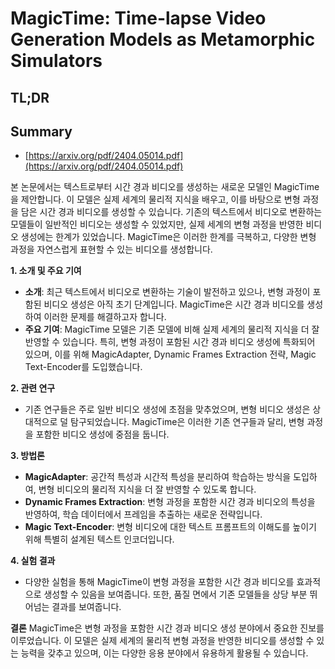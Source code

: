 # MagicTime: Time-lapse Video Generation Models as Metamorphic Simulators
## TL;DR
## Summary
- [https://arxiv.org/pdf/2404.05014.pdf](https://arxiv.org/pdf/2404.05014.pdf)

본 논문에서는 텍스트로부터 시간 경과 비디오를 생성하는 새로운 모델인 MagicTime을 제안합니다. 이 모델은 실제 세계의 물리적 지식을 배우고, 이를 바탕으로 변형 과정을 담은 시간 경과 비디오를 생성할 수 있습니다. 기존의 텍스트에서 비디오로 변환하는 모델들이 일반적인 비디오는 생성할 수 있었지만, 실제 세계의 변형 과정을 반영한 비디오 생성에는 한계가 있었습니다. MagicTime은 이러한 한계를 극복하고, 다양한 변형 과정을 자연스럽게 표현할 수 있는 비디오를 생성합니다.

**1. 소개 및 주요 기여**
- **소개**: 최근 텍스트에서 비디오로 변환하는 기술이 발전하고 있으나, 변형 과정이 포함된 비디오 생성은 아직 초기 단계입니다. MagicTime은 시간 경과 비디오를 생성하여 이러한 문제를 해결하고자 합니다.
- **주요 기여**: MagicTime 모델은 기존 모델에 비해 실제 세계의 물리적 지식을 더 잘 반영할 수 있습니다. 특히, 변형 과정이 포함된 시간 경과 비디오 생성에 특화되어 있으며, 이를 위해 MagicAdapter, Dynamic Frames Extraction 전략, Magic Text-Encoder를 도입했습니다.

**2. 관련 연구**
- 기존 연구들은 주로 일반 비디오 생성에 초점을 맞추었으며, 변형 비디오 생성은 상대적으로 덜 탐구되었습니다. MagicTime은 이러한 기존 연구들과 달리, 변형 과정을 포함한 비디오 생성에 중점을 둡니다.

**3. 방법론**
- **MagicAdapter**: 공간적 특성과 시간적 특성을 분리하여 학습하는 방식을 도입하여, 변형 비디오의 물리적 지식을 더 잘 반영할 수 있도록 합니다.
- **Dynamic Frames Extraction**: 변형 과정을 포함한 시간 경과 비디오의 특성을 반영하여, 학습 데이터에서 프레임을 추출하는 새로운 전략입니다.
- **Magic Text-Encoder**: 변형 비디오에 대한 텍스트 프롬프트의 이해도를 높이기 위해 특별히 설계된 텍스트 인코더입니다.

**4. 실험 결과**
- 다양한 실험을 통해 MagicTime이 변형 과정을 포함한 시간 경과 비디오를 효과적으로 생성할 수 있음을 보여줍니다. 또한, 품질 면에서 기존 모델들을 상당 부분 뛰어넘는 결과를 보여줍니다.

**결론**
MagicTime은 변형 과정을 포함한 시간 경과 비디오 생성 분야에서 중요한 진보를 이루었습니다. 이 모델은 실제 세계의 물리적 변형 과정을 반영한 비디오를 생성할 수 있는 능력을 갖추고 있으며, 이는 다양한 응용 분야에서 유용하게 활용될 수 있습니다.